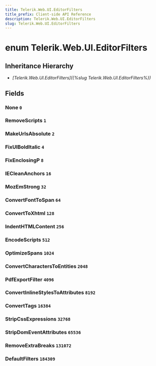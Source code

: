 ```yaml
---
title: Telerik.Web.UI.EditorFilters
title_prefix: Client-side API Reference
description: Telerik.Web.UI.EditorFilters
slug: Telerik.Web.UI.EditorFilters
---
```


# enum Telerik.Web.UI.EditorFilters

## Inheritance Hierarchy

* *[Telerik.Web.UI.EditorFilters]({%slug Telerik.Web.UI.EditorFilters%})*

## Fields

### None `0`

### RemoveScripts `1`

### MakeUrlsAbsolute `2`

### FixUlBoldItalic `4`

### FixEnclosingP `8`

### IECleanAnchors `16`

### MozEmStrong `32`

### ConvertFontToSpan `64`

### ConvertToXhtml `128`

### IndentHTMLContent `256`

### EncodeScripts `512`

### OptimizeSpans `1024`

### ConvertCharactersToEntities `2048`

### PdfExportFilter `4096`

### ConvertInlineStylesToAttributes `8192`

### ConvertTags `16384`

### StripCssExpressions `32768`

### StripDomEventAttributes `65536`

### RemoveExtraBreaks `131072`

### DefaultFilters `184309`
